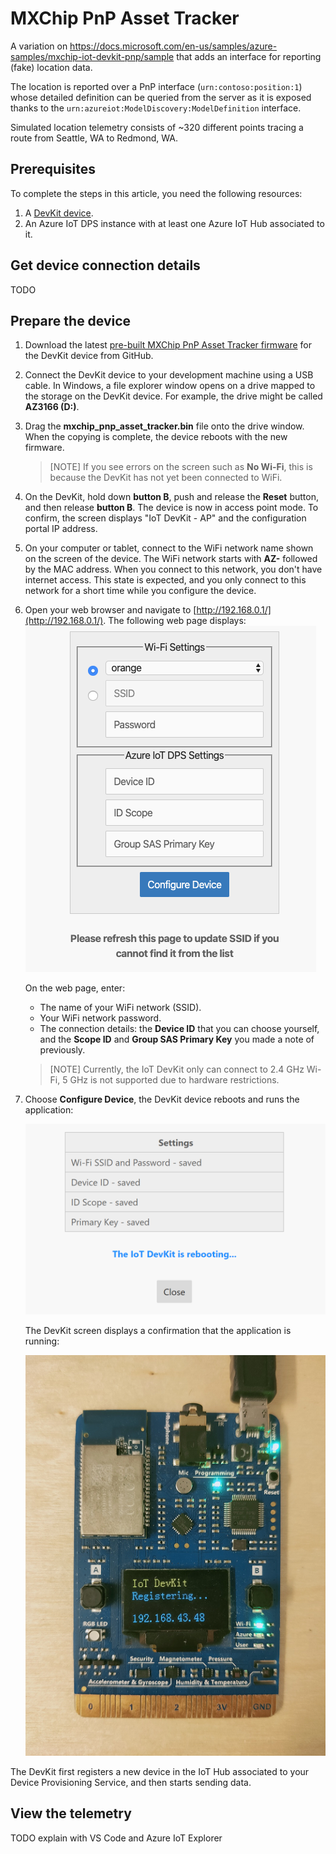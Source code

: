 # MXChip PnP Asset Tracker

A variation on https://docs.microsoft.com/en-us/samples/azure-samples/mxchip-iot-devkit-pnp/sample that adds an interface for reporting (fake) location data.

The location is reported over a PnP interface (`urn:contoso:position:1`) whose detailed definition can be queried from the server as it is exposed thanks to the `urn:azureiot:ModelDiscovery:ModelDefinition` interface.

Simulated location telemetry consists of ~320 different points tracing a route from Seattle, WA to Redmond, WA.


## Prerequisites

To complete the steps in this article, you need the following resources:

1. A [DevKit device](https://aka.ms/iot-devkit-purchase).
2. An Azure IoT DPS instance with at least one Azure IoT Hub associated to it.

## Get device connection details

TODO

## Prepare the device

1. Download the latest [pre-built MXChip PnP Asset Tracker firmware](https://github.com/kartben/mxchip_pnp_asset_tracker/raw/master/bin/mxchip_pnp_asset_tracker.bin) for the DevKit device from GitHub.

1. Connect the DevKit device to your development machine using a USB cable. In Windows, a file explorer window opens on a drive mapped to the storage on the DevKit device. For example, the drive might be called **AZ3166 (D:)**.

1. Drag the **mxchip_pnp_asset_tracker.bin** file onto the drive window. When the copying is complete, the device reboots with the new firmware.

    > [NOTE]
    > If you see errors on the screen such as **No Wi-Fi**, this is because the DevKit has not yet been connected to WiFi.

1. On the DevKit, hold down **button B**, push and release the **Reset** button, and then release **button B**. The device is now in access point mode. To confirm, the screen displays "IoT DevKit - AP" and the configuration portal IP address.

1. On your computer or tablet, connect to the WiFi network name shown on the screen of the device. The WiFi network starts with **AZ-** followed by the MAC address. When you connect to this network, you don't have internet access. This state is expected, and you only connect to this network for a short time while you configure the device.

1. Open your web browser and navigate to [http://192.168.0.1/](http://192.168.0.1/). The following web page displays:
    ![Config UI](media/howto-connect-devkit-pnp/config-ui-new.png)

    On the web page, enter:

    - The name of your WiFi network (SSID).
    - Your WiFi network password.
    - The connection details: the **Device ID** that you can choose yourself, and the **Scope ID** and **Group SAS Primary Key** you made a note of previously.


    > [NOTE]
    > Currently, the IoT DevKit only can connect to 2.4 GHz Wi-Fi, 5 GHz is not supported due to hardware restrictions.

2. Choose **Configure Device**, the DevKit device reboots and runs the application:

    ![Reboot UI](media/howto-connect-devkit-pnp/reboot-ui-new.png)

    The DevKit screen displays a confirmation that the application is running:

    ![DevKit running](media/howto-connect-devkit-pnp/devkit-running.png)

The DevKit first registers a new device in the IoT Hub associated to your Device Provisioning Service, and then starts sending data.

## View the telemetry

TODO explain with VS Code and Azure IoT Explorer